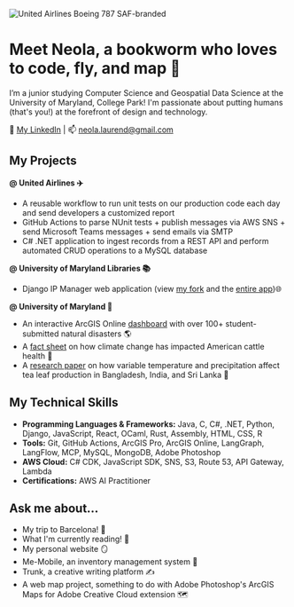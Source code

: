 ![United Airlines Boeing 787 SAF-branded](https://github.com/neoladsouza/neoladsouza/blob/main/Header_Version_SAF_787.jpg)

# Meet Neola, a bookworm who loves to code, fly, and map 👋

I’m a junior studying Computer Science and Geospatial Data Science at the University of Maryland, College Park! I'm passionate about putting humans (that's you!) at the forefront of design and technology.

🧭 [My LinkedIn](https://www.linkedin.com/in/nldsouza/) | 📫 neola.laurend@gmail.com 

## My Projects

**@ United Airlines ✈️**
- A reusable workflow to run unit tests on our production code each day and send developers a customized report
- GitHub Actions to parse NUnit tests + publish messages via AWS SNS + send Microsoft Teams messages + send emails via SMTP
- C# .NET application to ingest records from a REST API and perform automated CRUD operations to a MySQL database
      
**@ University of Maryland Libraries 📚**
- Django IP Manager web application (view [my fork](https://github.com/neoladsouza/ipmanager-django) and the [entire app](https://github.com/umd-lib/ipmanager-django))🌐
      
**@ University of Maryland 🐢**
- An interactive ArcGIS Online [dashboard](https://uofmd.maps.arcgis.com/apps/dashboards/56e54674e3f346e4b4c1649de2c0c595) with over 100+ student-submitted natural disasters 🌎
- A [fact sheet](https://github.com/neoladsouza/cattle-health-fact-sheet/blob/main/Cattle%20Health%20Fact%20Sheet.pdf) on how climate change has impacted American cattle health 🐄
- A [research paper](https://github.com/neoladsouza/tea-research-paper/blob/main/Neola%20Dsouza%20-%20Individual%20Research%20Paper.pdf) on how variable temperature and precipitation affect tea leaf production in Bangladesh, India, and Sri Lanka 🍵

## My Technical Skills

- **Programming Languages & Frameworks:** Java, C, C#, .NET, Python, Django, JavaScript, React, OCaml, Rust, Assembly, HTML, CSS, R
- **Tools:** Git, GitHub Actions, ArcGIS Pro, ArcGIS Online, LangGraph, LangFlow, MCP, MySQL, MongoDB, Adobe Photoshop
- **AWS Cloud:** C# CDK, JavaScript SDK, SNS, S3, Route 53, API Gateway, Lambda
- **Certifications:** AWS AI Practitioner

## Ask me about...

- My trip to Barcelona! 🌅
- What I'm currently reading! 📖
- My personal website 🪞
- Me-Mobile, an inventory management system 📱
- Trunk, a creative writing platform ✍️
- A web map project, something to do with Adobe Photoshop's ArcGIS Maps for Adobe Creative Cloud extension 🗺️
